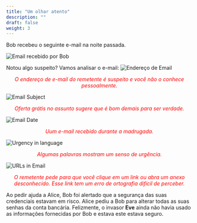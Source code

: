```yaml
---
title: "Um olhar atento"
description: ""
draft: false
weight: 3
---
```


Bob recebeu o seguinte e-mail na noite passada.

![Email recebido por Bob](../media/email.png?classes=border,shadow)

Notou algo suspeito? Vamos analisar o e-mail:
![Endereço de Email](../media/from_address.JPG?classes=border,shadow)

<div style="text-align: center;">
<p style="color:red">
<em>O endereço de e-mail do remetente é suspeito e você não o conhece pessoalmente.</em></p>
</div>

![Email Subject](../media/subject.JPG?classes=border,shadow)

<div style="text-align: center;">
<p style="color:red">
<em>Oferta grátis no assunto sugere que é bom demais para ser verdade.</em></p>
</div>

![Email Date](../media/date.JPG?classes=border,shadow)

<div style="text-align: center;">
<p style="color:red">
<em> Uum e-mail recebido durante a madrugada.</em></p>
</div>

![Urgency in language](../media/urgency.JPG?classes=border,shadow)

<div style="text-align: center;">
<p style="color:red">
<em>Algumas palavras mostram um senso de urgência.</em></p>
</div>

![URLs in Email](../media/url.JPG?classes=border,shadow)

<div style="text-align: center;">
<p style="color:red">
<em>O remetente pede para que você clique em um link ou abra um anexo desconhecido.
Esse link tem um erro de ortografia difícil de perceber.</em></p>
</div>

Ao pedir ajuda a Alice, Bob foi alertado que a segurança das suas credenciais estavam em risco. Alice pediu a Bob para alterar todas as suas senhas da conta bancária. Felizmente, o invasor **Eve** ainda não havia usado as informações fornecidas por Bob e estava este estava seguro.
